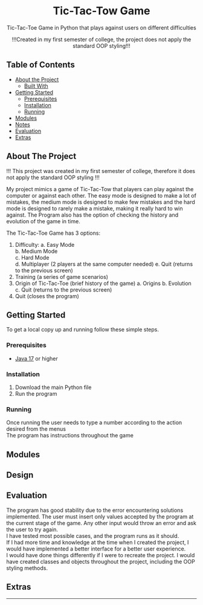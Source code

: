 <br />
<p align="center">
  <h1 align="center">Tic-Tac-Tow Game</h1>

  <p align="center">
    Tic-Tac-Toe Game in Python that plays against users on different difficulties
  </p>
  <p align="center">
    !!!Created in my first semester of college, the project does not apply the standard OOP styling!!!
  </p>
</p>

## Table of Contents

* [About the Project](#about-the-project)
  * [Built With](#built-with)
* [Getting Started](#getting-started)
  * [Prerequisites](#prerequisites)
  * [Installation](#installation)
  * [Running](#running)
* [Modules](#modules)
* [Notes](#notes)
* [Evaluation](#evaluation)
* [Extras](#extras)

## About The Project

!!! This project was created in my first semester of college, therefore it does not apply the standard OOP styling !!!     

My project mimics a game of Tic-Tac-Tow that players can play against the computer or against each other. The easy mode is designed to make a lot of mistakes, the medium mode is designed to make few mistakes and the hard mode is designed to rarely make a mistake, making it really hard to win against. The Program also has the option of checking the history and evolution of the game in time.     

The Tic-Tac-Toe Game has 3 options:    
1. Difficulty:
     a. Easy Mode    
     b. Medium Mode    
     c. Hard Mode    
     d. Multiplayer (2 players at the same computer needed)
     e. Quit (returns to the previous screen)
2. Training (a series of game scenarios)
3. Origin of Tic-Tac-Toe (brief history of the game)
     a. Origins
     b. Evolution
     c. Quit (returns to the previous screen)
4. Quit (closes the program)

## Getting Started

To get a local copy up and running follow these simple steps.

### Prerequisites

* [Java 17](https://www.oracle.com/java/technologies/javase/jdk17-archive-downloads.html) or higher

### Installation

1. Download the main Python file
2. Run the program    

### Running

Once running the user needs to type a number according to the action desired from the menus    
The program has instructions throughout the game    

## Modules

<!--
Describe each module in the project, what their purpose is and how they are used in your program. Try to aim for at least 100 words per module.
-->

## Design

<!--
List all the design patterns you used in your program. For every pattern, describe the following:
- Where it is used in your application.
- What benefit it provides in your application. Try to be specific here. For example, don't just mention a pattern improves maintainability, but explain in what way it does so.
-->

## Evaluation

The program has good stability due to the error encountering solutions implemented. The user must insert only values accepted by the program at the current stage of the game. Any other input would throw an error and ask the user to try again.       
I have tested most possible cases, and the program runs as it should.      
If I had more time and knowledge at the time when I created the project, I would have implemented a better interface for a better user experience.     
I would have done things differently if I were to recreate the project. I would have created classes and objects throughout the project, including the OOP styling methods.    

<!--
Discuss the stability of your implementation. What works well? Are there any bugs? Is everything tested properly? Are there still features that have not been implemented? Also, if you had the time, what improvements would you make to your implementation? Are there things which you would have done completely differently? Try to aim for at least 250 words.
-->

## Extras

<!--
If you implemented any extras, you can list/mention them here.
-->

___


<!-- Below you can find some sections that you would normally put in a README, but we decided to leave out (either because it is not very relevant, or because it is covered by one of the added sections) -->

<!-- ## Usage -->
<!-- Use this space to show useful examples of how a project can be used. Additional screenshots, code examples and demos work well in this space. You may also link to more resources. -->

<!-- ## Roadmap -->
<!-- Use this space to show your plans for future additions -->

<!-- ## Contributing -->
<!-- You can use this section to indicate how people can contribute to the project -->

<!-- ## License -->
<!-- You can add here whether the project is distributed under any license -->


<!-- ## Contact -->
<!-- If you want to provide some contact details, this is the place to do it -->

<!-- ## Acknowledgements  -->
